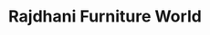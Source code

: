 ---
title: "Rajdhani Furniture World"
url: /aurangabad/rajdhani-furniture-world-dr-bhapkar-marg/
shop: Möbel
---